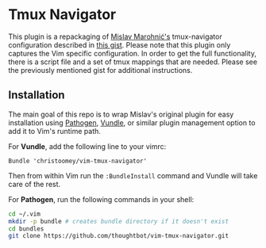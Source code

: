 # Tmux Navigator

This plugin is a repackaging of [Mislav Marohnić's][] tmux-navigator
configuration described in [this gist][]. Please note that this plugin only
captures the Vim specific configuration. In order to get the full
functionality, there is a script file and a set of tmux mappings that are
needed. Please see the previously mentioned gist for additional instructions.

## Installation

The main goal of this repo is to wrap Mislav's original plugin for easy
installation using [Pathogen][], [Vundle][], or similar plugin management
option to add it to Vim's runtime path.

For **Vundle**, add the following line to your vimrc:

``` vim
Bundle 'christoomey/vim-tmux-navigator'
```

Then from within Vim run the `:BundleInstall` command and Vundle will take care
of the rest.

For **Pathogen**, run the following commands in your shell:

``` bash
cd ~/.vim
mkdir -p bundle # creates bundle directory if it doesn't exist
cd bundles
git clone https://github.com/thoughtbot/vim-tmux-navigator.git
```

[this gist]: https://gist.github.com/mislav/5189704
[Mislav Marohnić's]: http://mislav.uniqpath.com/
[Pathogen]: https://github.com/tpope/vim-pathogen
[Vundle]: https://github.com/gmarik/vundle

